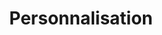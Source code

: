 ---
title: Personnalisation
menu:
  sidebar:
    name: Personnalisation
    identifier: customizing
    weight: 400
---